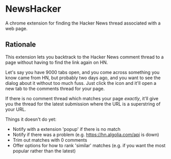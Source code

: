 # NewsHacker
A chrome extension for finding the Hacker News thread associated with a web page.

## Rationale

This extension lets you backtrack to the Hacker News comment thread to a page without having to find the link again on HN. 

Let's say you have 9000 tabs open, and you come across something you know came from HN, but probably two days ago, and you
want to see the dialog about it without too much fuss. Just click the icon and it'll open a new tab to the comments thread for your page.

If there is no comment thread which matches your page _exactly_, it'll give you the thread for the latest submission where the
URL is a superstring of your URL.

Things it doesn't do yet:

* Notify with a extension 'popup' if there is no match
* Notify if there was a problem (e.g. https://hn.algolia.com/api is down)
* Trim out matches with 0 comments
* Offer options for how to rank 'similar' matches (e.g. if you want the most popular rather than the latest)
